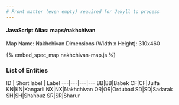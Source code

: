 ```yaml
---
# Front matter (even empty) required for Jekyll to process
---
```


#### JavaScript Alias: maps/nakhchivan

Map Name: Nakhchivan
Dimensions (Width x Height): 310x460



{% embed_spec_map nakhchivan-map.js %}

### List of Entities

ID | Short label | Label
---|---|---|---
BB|BB|Babek
CF|CF|Julfa
KN|KN|Kangarli
NX|NX|Nakhchivan
OR|OR|Ordubad
SD|SD|Sadarak
SH|SH|Shahbuz
SR|SR|Sharur